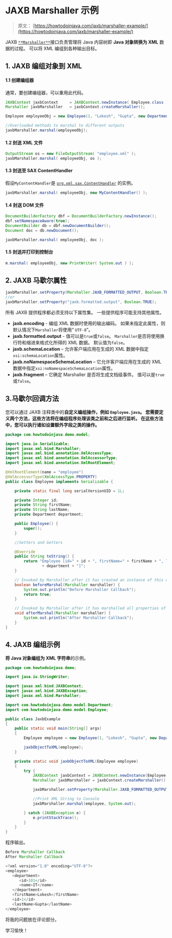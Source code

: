 # JAXB Marshaller 示例

> 原文： [https://howtodoinjava.com/jaxb/marshaller-example/](https://howtodoinjava.com/jaxb/marshaller-example/)

JAXB [`**Marshaller**`](https://docs.oracle.com/javase/10/docs/api/javax/xml/bind/Marshaller.html)接口负责管理将 Java 内容树即 **Java 对象转换为 XML** 数据的过程。 可以将 XML 编组到各种输出目标。

## 1\. JAXB 编组对象到 XML

#### 1.1 创建编组器

通常，要创建编组器，可以重用此代码。

```java
JAXBContext jaxbContext 	= JAXBContext.newInstance( Employee.class );
Marshaller jaxbMarshaller 	= jaxbContext.createMarshaller();

Employee employeeObj = new Employee(1, "Lokesh", "Gupta", new Department(101, "IT"));

//Overloaded methods to marshal to different outputs
jaxbMarshaller.marshal(employeeObj);

```

#### 1.2 封送 XML 文件

```java
OutputStream os = new FileOutputStream( "employee.xml" );
jaxbMarshaller.marshal( employeeObj, os );

```

#### 1.3 封送至 SAX ContentHandler

假设`MyContentHandler`是 [`org.xml.sax.ContentHandler`](https://docs.oracle.com/javase/7/docs/api/org/xml/sax/ContentHandler.html) 的实例。

```java
jaxbMarshaller.marshal( employeeObj, new MyContentHandler() );

```

#### 1.4 封送 DOM 文件

```java
DocumentBuilderFactory dbf = DocumentBuilderFactory.newInstance();
dbf.setNamespaceAware(true);
DocumentBuilder db = dbf.newDocumentBuilder();
Document doc = db.newDocument();

jaxbMarshaller.marshal( employeeObj, doc );

```

#### 1.5 封送并打印到控制台

```java
m.marshal( employeeObj, new PrintWriter( System.out ) );

```

## 2\. JAXB 马歇尔属性

```java
jaxbMarshaller.setProperty(Marshaller.JAXB_FORMATTED_OUTPUT, Boolean.TRUE);
//or
jaxbMarshaller.setProperty("jaxb.formatted.output", Boolean.TRUE);

```

所有 JAXB 提供程序都必须支持以下属性集。 一些提供程序可能支持其他属性。

*   **jaxb.encoding** - 编组 XML 数据时使用的输出编码。 如果未指定此属性，则默认情况下`Marshaller`将使用“ `UTF-8`”。
*   **jaxb.formatted.output** - 值可以是`true`或`false`。 `Marshaller`是否将使用换行符和缩进来格式化所得的 XML 数据。 默认值为`false`。
*   **jaxb.schemaLocation** – 允许客户端应用在生成的 XML 数据中指定`xsi:schemaLocation`属性。
*   **jaxb.noNamespaceSchemaLocation** – 它允许客户端应用在生成的 XML 数据中指定`xsi:noNamespaceSchemaLocation`属性。
*   **jaxb.fragment** – 它确定 Marshaller 是否将生成文档级事件。 值可以是`true`或`false`。

## 3.马歇尔回调方法

您可以通过 JAXB 注释类中的**自定义编组操作，例如 `Employee.java`。 您需要定义两个方法，这些方法将在编组程序处理该类之前和之后进行监听。 在这些方法中，您可以执行诸如设置额外字段之类的操作。**

```java
package com.howtodoinjava.demo.model;

import java.io.Serializable;
import javax.xml.bind.Marshaller;
import javax.xml.bind.annotation.XmlAccessType;
import javax.xml.bind.annotation.XmlAccessorType;
import javax.xml.bind.annotation.XmlRootElement;

@XmlRootElement(name = "employee")
@XmlAccessorType(XmlAccessType.PROPERTY)
public class Employee implements Serializable {

	private static final long serialVersionUID = 1L;

	private Integer id;
	private String firstName;
	private String lastName;
	private Department department;

	public Employee() {
		super();
	}

	//Setters and Getters

	@Override
	public String toString() {
		return "Employee [id=" + id + ", firstName=" + firstName + ", lastName=" + lastName + ", department="
				+ department + "]";
	}

	// Invoked by Marshaller after it has created an instance of this object.
	boolean beforeMarshal(Marshaller marshaller) {
		System.out.println("Before Marshaller Callback");
		return true;
	}

	// Invoked by Marshaller after it has marshalled all properties of this object.
	void afterMarshal(Marshaller marshaller) {
		System.out.println("After Marshaller Callback");
	}
}

```

## 4\. JAXB 编组示例

**将 Java 对象编组为 XML 字符串**的示例。

```java
package com.howtodoinjava.demo;

import java.io.StringWriter;

import javax.xml.bind.JAXBContext;
import javax.xml.bind.JAXBException;
import javax.xml.bind.Marshaller;

import com.howtodoinjava.demo.model.Department;
import com.howtodoinjava.demo.model.Employee;

public class JaxbExample 
{
	public static void main(String[] args) 
	{
		Employee employee = new Employee(1, "Lokesh", "Gupta", new Department(101, "IT"));

		jaxbObjectToXML(employee);
	}

	private static void jaxbObjectToXML(Employee employee) 
	{
	    try {
	        JAXBContext jaxbContext = JAXBContext.newInstance(Employee.class);
	        Marshaller jaxbMarshaller = jaxbContext.createMarshaller();

	        jaxbMarshaller.setProperty(Marshaller.JAXB_FORMATTED_OUTPUT, Boolean.TRUE); // To format XML

	        //Print XML String to Console
	        jaxbMarshaller.marshal(employee, System.out);

	    } catch (JAXBException e) {
	        e.printStackTrace();
	    }
	}
}

```

程序输出。

```java
Before Marshaller Callback
After Marshaller Callback

<?xml version="1.0" encoding="UTF-8"?>
<employee>
   <department>
      <id>101</id>
      <name>IT</name>
   </department>
   <firstName>Lokesh</firstName>
   <id>1</id>
   <lastName>Gupta</lastName>
</employee>

```

将我的问题放在评论部分。

学习愉快！